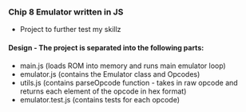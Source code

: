 ### Chip 8 Emulator written in JS

- Project to further test my skillz

#### Design - The project is separated into the following parts:

- main.js (loads ROM into memory and runs main emulator loop)
- emulator.js (contains the Emulator class and Opcodes)
- utils.js (contains parseOpcode function - takes in raw opcode and returns each element of the opcode in hex format)
- emulator.test.js (contains tests for each opcode)
